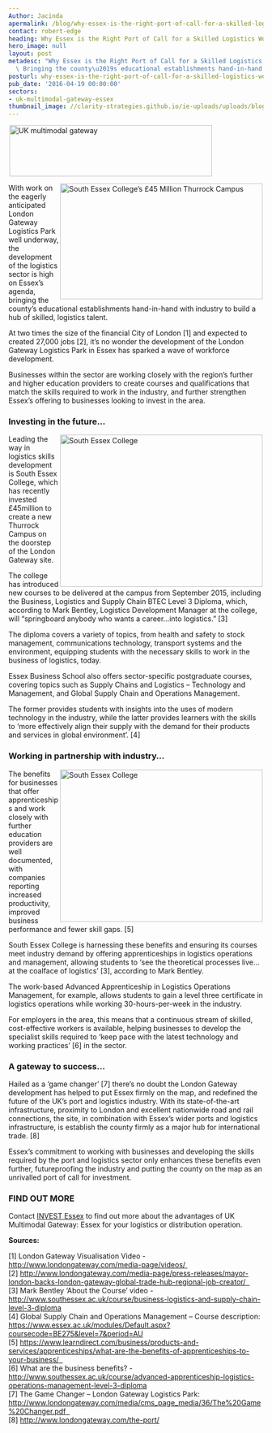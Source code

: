 ```yaml
---
Author: Jacinda
apermalink: /blog/why-essex-is-the-right-port-of-call-for-a-skilled-logistics-workforce
contact: robert-edge
heading: Why Essex is the Right Port of Call for a Skilled Logistics Workforce
hero_image: null
layout: post
metadesc: "Why Essex is the Right Port of Call for a Skilled Logistics Workforce.\
  \ Bringing the county\u2019s educational establishments hand-in-hand with industry."
posturl: why-essex-is-the-right-port-of-call-for-a-skilled-logistics-workforce
pub_date: '2016-04-19 00:00:00'
sectors:
- uk-multimodal-gateway-essex
thumbnail_image: //clarity-strategies.github.io/ie-uploads/uploads/blog/Thurrock-Campus-South-Essex-College_mini.jpg
---
```


<p><img alt='UK multimodal gateway' src='//clarity-strategies.github.io/ie-uploads/uploads/blog/Picture4_400.png' style='width: 400px; height: 101px; margin-left: 2px; margin-right: 2px;'/></p><p><img alt='South Essex College’s £45 Million Thurrock Campus' src='//clarity-strategies.github.io/ie-uploads/uploads/blog/Thurrock-Campus-South-Essex-College_700.jpg' style='width: 400px; height: 228px; margin-left: 2px; margin-right: 2px; float: right;'/>With work on the eagerly anticipated London Gateway Logistics Park well underway, the development of the logistics sector is high on Essex’s agenda, bringing the county’s educational establishments hand-in-hand with industry to build a hub of skilled, logistics talent.</p><p>At two times the size of the financial City of London [1] and expected to created 27,000 jobs [2], it’s no wonder the development of the London Gateway Logistics Park in Essex has sparked a wave of workforce development.</p><p>Businesses within the sector are working closely with the region’s further and higher education providers to create courses and qualifications that match the skills required to work in the industry, and further strengthen Essex’s offering to businesses looking to invest in the area.</p><h3>Investing in the future…</h3><p><img alt='South Essex College's £45 Million Thurrock Campus' src='//clarity-strategies.github.io/ie-uploads/uploads/blog/dsc_0122_400.jpg' style='line-height: 20.8px; width: 400px; height: 300px; margin-left: 2px; margin-right: 2px; float: right;'/></p><p>Leading the way in logistics skills development is South Essex College, which has recently invested £45million to create a new Thurrock Campus on the doorstep of the London Gateway site.</p><p>The college has introduced new courses to be delivered at the campus from September 2015, including the Business, Logistics and Supply Chain BTEC Level 3 Diploma, which, according to Mark Bentley, Logistics Development Manager at the college, will “springboard anybody who wants a career…into logistics.” [3]</p><p>The diploma covers a variety of topics, from health and safety to stock management, communications technology, transport systems and the environment, equipping students with the necessary skills to work in the business of logistics, today.</p><p>Essex Business School also offers sector-specific postgraduate courses, covering topics such as Supply Chains and Logistics – Technology and Management, and Global Supply Chain and Operations Management.</p><p>The former provides students with insights into the uses of modern technology in the industry, while the latter provides learners with the skills to ‘more effectively align their supply with the demand for their products and services in global environment’. [4]</p><h3>Working in partnership with industry…</h3><p><img alt='South Essex College's £45 Million Thurrock Campus' src='//clarity-strategies.github.io/ie-uploads/uploads/blog/BA98802_042_PW_COLLEGE_400.jpg' style='width: 400px; height: 300px; margin-left: 2px; margin-right: 2px; float: right;'/>The benefits for businesses that offer apprenticeships and work closely with further education providers are well documented, with companies reporting increased productivity, improved business performance and fewer skill gaps. [5]</p><p>South Essex College is harnessing these benefits and ensuring its courses meet industry demand by offering apprenticeships in logistics operations and management, allowing students to ‘see the theoretical processes live…at the coalface of logistics’ [3], according to Mark Bentley.</p><p>The work-based Advanced Apprenticeship in Logistics Operations Management, for example, allows students to gain a level three certificate in logistics operations while working 30-hours-per-week in the industry.</p><p>For employers in the area, this means that a continuous stream of skilled, cost-effective workers is available, helping businesses to develop the specialist skills required to ‘keep pace with the latest technology and working practices’ [6] in the sector.</p><h3>A gateway to success…</h3><p>Hailed as a ‘game changer’ [7] there’s no doubt the London Gateway development has helped to put Essex firmly on the map, and redefined the future of the UK’s port and logistics industry. With its state-of-the-art infrastructure, proximity to London and excellent nationwide road and rail connections, the site, in combination with Essex’s wider ports and logistics infrastructure, is establish the county firmly as a major hub for international trade. [8]</p><p>Essex’s commitment to working with businesses and developing the skills required by the port and logistics sector only enhances these benefits even further, futureproofing the industry and putting the county on the map as an unrivalled port of call for investment.</p><h3>FIND OUT MORE</h3><p>Contact <a href='../index.html' target='_blank'>INVEST Essex</a> to find out more about the advantages of UK Multimodal Gateway: Essex for your logistics or distribution operation.</p><p><strong>Sources:</strong></p><p>[1] London Gateway Visualisation Video - <a href='http://www.londongateway.com/media-page/videos/'>http://www.londongateway.com/media-page/videos/</a><a href='http://www.londongateway.com/media-page/videos/' target='_blank'> </a> <br/>[2] <a href='http://www.londongateway.com/media-page/press-releases/mayor-london-backs-london-gateway-global-trade-hub-regional-job-creator/'>http://www.londongateway.com/media-page/press-releases/mayor-london-backs-london-gateway-global-trade-hub-regional-job-creator/</a><a href='http://www.londongateway.com/media-page/press-releases/mayor-london-backs-london-gateway-global-trade-hub-regional-job-creator/' target='_blank'>  </a><br/>[3] Mark Bentley ‘About the Course’ video - <a href='http://www.southessex.ac.uk/course/business-logistics-and-supply-chain-level-3-diploma' target='_blank'>http://www.southessex.ac.uk/course/business-logistics-and-supply-chain-level-3-diploma</a>  <br/>[4] Global Supply Chain and Operations Management – Course description: <a href='https://www.essex.ac.uk/modules/Default.aspx?coursecode=BE275&amp;level=7&amp;period=AU' target='_blank'>https://www.essex.ac.uk/modules/Default.aspx?coursecode=BE275&amp;level=7&amp;period=AU</a><br/>[5] <a href='https://www.learndirect.com/business/products-and-services/apprenticeships/what-are-the-benefits-of-apprenticeships-to-your-business/'>https://www.learndirect.com/business/products-and-services/apprenticeships/what-are-the-benefits-of-apprenticeships-to-your-business/</a><a href='https://www.learndirect.com/business/products-and-services/apprenticeships/what-are-the-benefits-of-apprenticeships-to-your-business/' target='_blank'>  </a><br/>[6] What are the business benefits? -<a href='http://http://www.southessex.ac.uk/course/advanced-apprenticeship-logistics-operations-management-level-3-diploma' target='_blank'> </a><a href='http://www.southessex.ac.uk/course/advanced-apprenticeship-logistics-operations-management-level-3-diploma'>http://www.southessex.ac.uk/course/advanced-apprenticeship-logistics-operations-management-level-3-diploma</a><br/>[7] The Game Changer – London Gateway Logistics Park: <a href='http://http://www.londongateway.com/media/cms_page_media/36/The%20Game%20Changer.pdf' target='_blank'> </a><a href='http://www.londongateway.com/media/cms_page_media/36/The%20Game%20Changer.pdf'>http://www.londongateway.com/media/cms_page_media/36/The%20Game%20Changer.pdf</a><a href='http://http://www.londongateway.com/media/cms_page_media/36/The%20Game%20Changer.pdf' target='_blank'>  </a><br/>[8] <a href='http://www.londongateway.com/the-port/' target='_blank'>http://www.londongateway.com/the-port/</a></p>